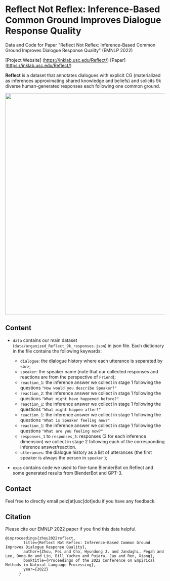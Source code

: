 # Reflect Not Reflex: Inference-Based Common Ground Improves Dialogue Response Quality
Data and Code for Paper "Reflect Not Reflex: Inference-Based Common Ground Improves Dialogue Response Quality" (EMNLP 2022)

[Project Website] (https://inklab.usc.edu/Reflect/)
[Paper] (https://inklab.usc.edu/Reflect/)

**Reflect** is a dataset that annotates dialogues with explicit CG (materialized as inferences approximating shared knowledge and beliefs) and solicits 9k diverse human-generated responses each following one common ground.

<img src="http://inklab.usc.edu/Reflect/reflect_data" width="700">

## Content
- `data` contains our main dataset (`data/organized_Reflect_9k_responses.json`) in json file. Each dictionary in the file contains the following keywards: 
    - `dialogue`: the dialogue history where each utterance is separated by `<br>`; 
    - `speaker`: the speaker name (note that our collected responses and reactions are from the perspective of `Friend`); 
    - `reaction_1`: the inference answer we collect in stage 1 following the questions `"How would you describe Speaker?"`
    - `reaction_2`: the inference answer we collect in stage 1 following the questions `"What might have happened before?"`
    - `reaction_1`: the inference answer we collect in stage 1 following the questions `"What might happen after?"`
    - `reaction_1`: the inference answer we collect in stage 1 following the questions `"What is Speaker feeling now?"`
    - `reaction_1`: the inference answer we collect in stage 1 following the questions `"What are you feeling now?"`
    - `responses_1` to `responses_5`: responses (3 for each inference dimension) we collect in stage 2 following each of the corresponding inference answer/reaction.
    - `utterances`: the dialogue history as a list of utterances (the first speaker is always the person in `speaker` ); 


- `exps` contains code we used to fine-tune BlenderBot on Reflect and some generated results from BlenderBot and GPT-3.



## Contact

Feel free to directly email peiz[at]usc[dot]edu if you have any feedback. 

## Citation
Please cite our EMNLP 2022 paper if you find this data helpful.
```
@inproceedings{zhou2022reflect,
		title={Reflect Not Reflex: Inference-Based Common Ground Improves Dialogue Response Quality},
		author={Zhou, Pei and Cho, Hyundong J. and Jandaghi, Pegah and Lee, Dong-Ho and Lin, Bill Yuchen and Pujara, Jay and Ren, Xiang},
		booktitle={Proceedings of the 2022 Conference on Empirical Methods in Natural Language Processing},
		year={2022}
	  }
```


